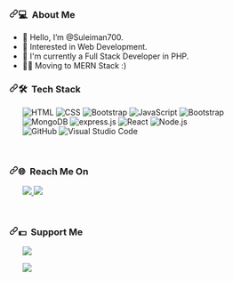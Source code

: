 <h3><a id="user-content--about-me" class="anchor" aria-hidden="true" href="#-about-me"><svg class="octicon octicon-link" viewBox="0 0 16 16" version="1.1" width="16" height="16" aria-hidden="true"><path fill-rule="evenodd" d="M7.775 3.275a.75.75 0 001.06 1.06l1.25-1.25a2 2 0 112.83 2.83l-2.5 2.5a2 2 0 01-2.83 0 .75.75 0 00-1.06 1.06 3.5 3.5 0 004.95 0l2.5-2.5a3.5 3.5 0 00-4.95-4.95l-1.25 1.25zm-4.69 9.64a2 2 0 010-2.83l2.5-2.5a2 2 0 012.83 0 .75.75 0 001.06-1.06 3.5 3.5 0 00-4.95 0l-2.5 2.5a3.5 3.5 0 004.95 4.95l1.25-1.25a.75.75 0 00-1.06-1.06l-1.25 1.25a2 2 0 01-2.83 0z"></path></svg></a><g-emoji class="g-emoji" alias="computer" fallback-src="https://github.githubassets.com/images/icons/emoji/unicode/1f4bb.png">💻</g-emoji> &nbsp;About Me</h3>

- 👋 Hello, I’m @Suleiman700.
- 👀 Interested in Web Development.
- 📜 I'm currently a Full Stack Developer in PHP.
- 🏃‍♂️ Moving to MERN Stack :)


<h3><a id="user-content--tech-stack" class="anchor" aria-hidden="true" href="#-tech-stack"><svg class="octicon octicon-link" viewBox="0 0 16 16" version="1.1" width="16" height="16" aria-hidden="true"><path fill-rule="evenodd" d="M7.775 3.275a.75.75 0 001.06 1.06l1.25-1.25a2 2 0 112.83 2.83l-2.5 2.5a2 2 0 01-2.83 0 .75.75 0 00-1.06 1.06 3.5 3.5 0 004.95 0l2.5-2.5a3.5 3.5 0 00-4.95-4.95l-1.25 1.25zm-4.69 9.64a2 2 0 010-2.83l2.5-2.5a2 2 0 012.83 0 .75.75 0 001.06-1.06 3.5 3.5 0 00-4.95 0l-2.5 2.5a3.5 3.5 0 004.95 4.95l1.25-1.25a.75.75 0 00-1.06-1.06l-1.25 1.25a2 2 0 01-2.83 0z"></path></svg></a><g-emoji class="g-emoji" alias="hammer_and_wrench" fallback-src="https://github.githubassets.com/images/icons/emoji/unicode/1f6e0.png">🛠</g-emoji> &nbsp;Tech Stack</h3>
<ul>
  <img src="https://img.shields.io/badge/html5-%23E34F26.svg?style=for-the-badge&logo=html5&logoColor=white" alt="HTML" data-canonical-src="https://img.shields.io/badge/-HTML-333333?style=flat&amp;logo=HTML5" style="max-width:100%;">
  <img src="https://img.shields.io/badge/css3-%231572B6.svg?style=for-the-badge&logo=css3&logoColor=white" alt="CSS" data-canonical-src="https://img.shields.io/badge/-CSS-333333?style=flat&amp;logo=CSS3&amp;logoColor=1572B6" style="max-width:100%;">
  <img src="https://img.shields.io/badge/bootstrap-%23563D7C.svg?style=for-the-badge&logo=bootstrap&logoColor=white" alt="Bootstrap" data-canonical-src="https://img.shields.io/badge/-Bootstrap-333333?style=flat&amp;logo=bootstrap&amp;logoColor=563D7C" style="max-width:100%;">
  <img src="https://img.shields.io/badge/javascript-%23323330.svg?style=for-the-badge&logo=javascript&logoColor=%23F7DF1E" alt="JavaScript" data-canonical-src="https://img.shields.io/badge/-JavaScript-333333?style=flat&amp;logo=javascript" style="max-width:100%;">
  <img src="https://img.shields.io/badge/Php-%23563D7C.svg?style=for-the-badge&logo=php&logoColor=white" alt="Bootstrap" data-canonical-src="https://img.shields.io/badge/Php-%23563D7C.svg?style=for-the-badge&logo=php&logoColor=white" style="max-width:100%;">
  <br>
  <img src="https://img.shields.io/badge/MongoDB-%234ea94b.svg?style=for-the-badge&logo=mongodb&logoColor=white" alt="MongoDB" data-canonical-src="https://img.shields.io/badge/-MongoDB-333333?style=flat&amp;logo=mongodb" style="max-width:100%;"></li>
  <img src="https://img.shields.io/badge/express.js-%23404d59.svg?style=for-the-badge&logo=express&logoColor=%2361DAFB" alt="express.js" data-canonical-src="https://img.shields.io/badge/-Node.js-333333?style=flat&amp;logo=node.js" style="max-width:100%;">
  <img src="https://img.shields.io/badge/react.js-%2320232a.svg?style=for-the-badge&logo=react&logoColor=%2361DAFB" alt="React" data-canonical-src="https://img.shields.io/badge/-React-333333?style=flat&amp;logo=react" style="max-width:100%;">
  <img src="https://img.shields.io/badge/node.js-%2343853D.svg?style=for-the-badge&logo=node.js&logoColor=white" alt="Node.js" data-canonical-src="https://img.shields.io/badge/-Node.js-333333?style=flat&amp;logo=node.js" style="max-width:100%;">
  <br>
  <img src="https://img.shields.io/badge/github-%23121011.svg?style=for-the-badge&logo=github&logoColor=white" alt="GitHub" data-canonical-src="https://img.shields.io/badge/-GitHub-333333?style=flat&amp;logo=github" style="max-width:100%;">
  <img src="https://img.shields.io/badge/PhpStorm-%23563D7C.svg?style=for-the-badge&logo=PhpStorm&logoColor=white" alt="Visual Studio Code" data-canonical-src="https://img.shields.io/badge/-Visual%20Studio%20Code-333333?style=flat&amp;logo=visual-studio-code&amp;logoColor=007ACC" style="max-width:100%;">

</li>
  </ul>
  
  <br>
<h3><a id="user-content--tech-stack" class="anchor" aria-hidden="true" href="#-tech-stack"><svg class="octicon octicon-link" viewBox="0 0 16 16" version="1.1" width="16" height="16" aria-hidden="true"><path fill-rule="evenodd" d="M7.775 3.275a.75.75 0 001.06 1.06l1.25-1.25a2 2 0 112.83 2.83l-2.5 2.5a2 2 0 01-2.83 0 .75.75 0 00-1.06 1.06 3.5 3.5 0 004.95 0l2.5-2.5a3.5 3.5 0 00-4.95-4.95l-1.25 1.25zm-4.69 9.64a2 2 0 010-2.83l2.5-2.5a2 2 0 012.83 0 .75.75 0 001.06-1.06 3.5 3.5 0 00-4.95 0l-2.5 2.5a3.5 3.5 0 004.95 4.95l1.25-1.25a.75.75 0 00-1.06-1.06l-1.25 1.25a2 2 0 01-2.83 0z"></path></svg></a><g-emoji class="g-emoji" alias="hammer_and_wrench" fallback-src="https://github.githubassets.com/images/icons/emoji/unicode/1f310.png">🌐</g-emoji> &nbsp;Reach Me On</h3>

<ul>
  <a href="https://www.linkedin.com/in/suleiman-jaber/"><img src="https://img.shields.io/badge/linkedin-%230077B5.svg?style=for-the-badge&logo=linkedin&logoColor=white"> </a>
  <a href="https://wegate.net/"><img src="https://img.shields.io/badge/website-%230077B5.svg?style=for-the-badge&logoColor=pink"> </a>
  </ul>
  
  
  <br>
  
  
  <h3><a id="user-content--tech-stack" class="anchor" aria-hidden="true" href="#-tech-stack"><svg class="octicon octicon-link" viewBox="0 0 16 16" version="1.1" width="16" height="16" aria-hidden="true"><path fill-rule="evenodd" d="M7.775 3.275a.75.75 0 001.06 1.06l1.25-1.25a2 2 0 112.83 2.83l-2.5 2.5a2 2 0 01-2.83 0 .75.75 0 00-1.06 1.06 3.5 3.5 0 004.95 0l2.5-2.5a3.5 3.5 0 00-4.95-4.95l-1.25 1.25zm-4.69 9.64a2 2 0 010-2.83l2.5-2.5a2 2 0 012.83 0 .75.75 0 001.06-1.06 3.5 3.5 0 00-4.95 0l-2.5 2.5a3.5 3.5 0 004.95 4.95l1.25-1.25a.75.75 0 00-1.06-1.06l-1.25 1.25a2 2 0 01-2.83 0z"></path></svg></a><g-emoji class="g-emoji" alias="hammer_and_wrench" fallback-src="https://github.githubassets.com/images/icons/emoji/unicode/1f310.png">💵</g-emoji> &nbsp;Support Me</h3>
  
  
<ul>
<a href="https://www.buymeacoffee.com/SuleimanJaber" target="_blank"><img src="https://img.shields.io/badge/Buy_Me_A_Coffee-FFDD00?style=for-the-badge&logo=buy-me-a-coffee&logoColor=black"> </a>
  
  <a href="https://www.patreon.com/Suleiman97" target="_blank"><img src="https://img.shields.io/badge/Patreon-F96854?style=for-the-badge&logo=patreon&logoColor=white"> </a>
</ul>
  
  
